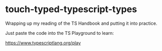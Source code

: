 # touch-typed-typescript-types

Wrapping up my reading of the TS Handbook and putting it into practice.

Just paste the code into the TS Playground to learn:

https://www.typescriptlang.org/play
